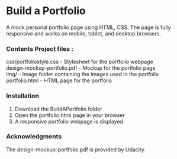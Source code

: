 # Build a Portfolio
A mock personal portfolio page using HTML, CSS. The page is fully responsive and works on mobile, tablet, and desktop browsers.

### Contents Project files : <br>
css/portfoliostyle.css - Stylesheet for the portfolio webpage <br>
design-mockup-portfolio.pdf - Mockup for the portfolio page<br>
img/ - Image folder containing the images used in the portfolio<br>
portfolio.html - HTML page for the portfolio


### Installation
1. Download the BuildAPortfolio folder<br>
2. Open the portfolio.html page in your browser<br>
3. A responsive portfolio webpage is displayed


### Acknowledgments
The design-mockup-portfolio.pdf is provided by Udacity.